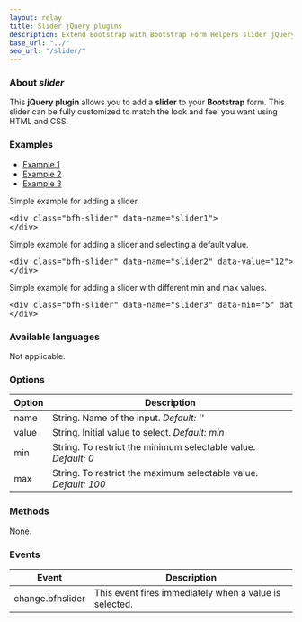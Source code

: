 ```yaml
---
layout: relay
title: Slider jQuery plugins
description: Extend Bootstrap with Bootstrap Form Helpers slider jQuery plugins.
base_url: "../"
seo_url: "/slider/"
---
```


### About *slider*

This **jQuery plugin** allows you to add a **slider** to your **Bootstrap** form.
This slider can be fully customized to match the look and feel you want using HTML and CSS.


### Examples

<ul id="example-tab" class="nav nav-tabs">
  <li class="active">
    <a href="#example1" data-toggle="tab">Example 1</a>
  </li>
  <li>
    <a href="#example2" data-toggle="tab">Example 2</a>
  </li>
  <li>
    <a href="#example3" data-toggle="tab">Example 3</a>
  </li>
</ul>
<div id="example-content" class="tab-content">
  <div class="tab-pane fade in active" id="example1">
    <form class="example form-inline">
      <p>Simple example for adding a slider.</p>
      <div class="bfh-slider" data-name="slider1">
      </div>
    </form>
    <pre class="prettyprint">&lt;div class="bfh-slider" data-name="slider1"&gt;
&lt;/div&gt;</pre>
  </div>
  <div class="tab-pane fade" id="example2">
    <form class="example form-inline">
      <p>Simple example for adding a slider and selecting a default value.</p>
      <div class="bfh-slider" data-name="slider2" data-value="12">
      </div>
    </form>
    <pre class="prettyprint">&lt;div class="bfh-slider" data-name="slider2" data-value="12"&gt;
&lt;/div&gt;</pre>
  </div>
  <div class="tab-pane fade" id="example3">
    <form class="example form-inline">
      <p>Simple example for adding a slider with different min and max values.</p>
      <div class="bfh-slider" data-name="slider3" data-min="5" data-max="25">
      </div>
    </form>
    <pre class="prettyprint">&lt;div class="bfh-slider" data-name="slider3" data-min="5" data-max="25"&gt;
&lt;/div&gt;</pre>
  </div>
</div>


### Available languages

Not applicable.


### Options
    
<table class="table table-striped">
  <thead>
    <tr>
      <th>Option</th>
      <th>Description</th>
    </tr>
  </thead>
  <tbody>
    <tr>
      <td>name</td>
      <td>String. Name of the input. <em>Default: ''</em></td>
    </tr>
    <tr>
      <td>value</td>
      <td>String. Initial value to select. <em>Default: min</em></td>
    </tr>
    <tr>
      <td>min</td>
      <td>String. To restrict the minimum selectable value. <em>Default: 0</em></td>
    </tr>
    <tr>
      <td>max</td>
      <td>String. To restrict the maximum selectable value. <em>Default: 100</em></td>
    </tr>
  </tbody>
</table>


### Methods

None.


### Events

<table class="table table-striped">
  <thead>
    <tr>
      <th>Event</th>
      <th>Description</th>
    </tr>
  </thead>
  <tbody>
    <tr>
      <td>change.bfhslider</td>
      <td>This event fires immediately when a value is selected.</td>
    </tr>
  </tbody>
</table>
